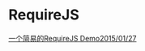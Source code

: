 # RequireJS
<a href="http://xueyi1230.github.io/pages/requirejs.html" target="_blank">一个简易的RequireJS Demo2015/01/27</a>
